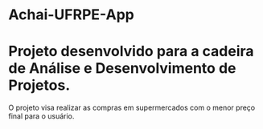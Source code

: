 # Achai-UFRPE-App

# Projeto desenvolvido para a cadeira de Análise e Desenvolvimento de Projetos. 

O projeto visa realizar as compras em supermercados com o menor preço final para o usuário.

